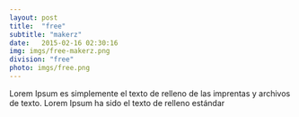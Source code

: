 ```yaml
---
layout: post
title:  "free"
subtitle: "makerz"
date:   2015-02-16 02:30:16
img: imgs/free-makerz.png
division: "free"
photo: imgs/free.png
---
```

Lorem Ipsum es simplemente el texto de relleno de las imprentas y archivos de texto. Lorem Ipsum ha sido el texto de relleno estándar